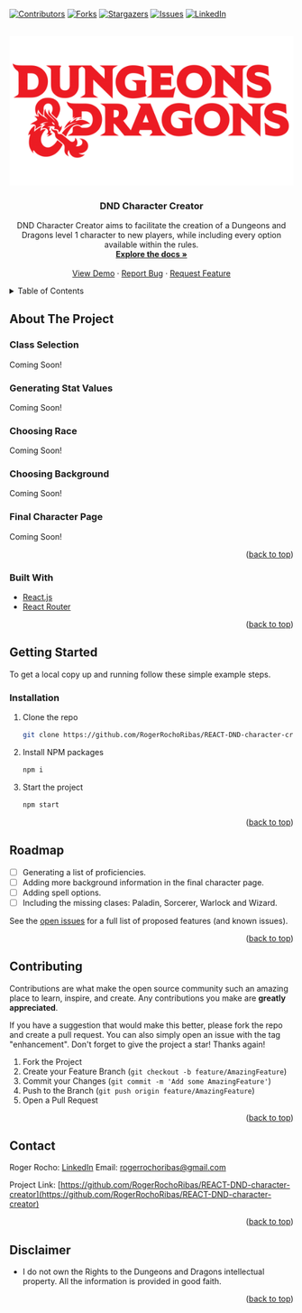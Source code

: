 <div id="top"></div>

[![Contributors][contributors-shield]][contributors-url]
[![Forks][forks-shield]][forks-url]
[![Stargazers][stars-shield]][stars-url]
[![Issues][issues-shield]][issues-url]
[![LinkedIn][linkedin-shield]][linkedin-url]



<!-- PROJECT LOGO -->
<br />
<div align="center">
  <a href="https://github.com/RogerRochoRibas/REACT-DND-character-creator">
    <img src="/src/img/dnd-logo.png" alt="Dungeons and Dragon Logo">
  </a>

<h3 align="center">DND Character Creator</h3>

  <p align="center">
  DND Character Creator aims to facilitate the creation of a Dungeons and Dragons level 1 character to new players, while including every option available within the rules.
    <br />
    <a href="https://github.com/RogerRochoRibas/REACT-DND-character-creator"><strong>Explore the docs »</strong></a>
    <br />
    <br />
    <a href="https://rogerrochoribas.github.io/REACT-DND-character-creator/">View Demo</a>
    ·
    <a href="https://github.com/RogerRochoRibas/REACT-DND-character-creator/issues">Report Bug</a>
    ·
    <a href="https://github.com/RogerRochoRibas/REACT-DND-character-creator/issues">Request Feature</a>
  </p>
</div>



<!-- TABLE OF CONTENTS -->
<details>
  <summary>Table of Contents</summary>
  <ol>
    <li>
      <a href="#about-the-project">About The Project</a>
    </li>
    <li>
      <a href="#getting-started">Getting Started</a>
    </li>
    <li><a href="#usage">Usage</a></li>
    <li><a href="#roadmap">Roadmap</a></li>
    <li><a href="#contributing">Contributing</a></li>
    <li><a href="#contact">Contact</a></li>
    <li><a href="#disclaimer">Disclaimer</a></li>
  </ol>
</details>



<!-- ABOUT THE PROJECT -->
## About The Project

### Class Selection
Coming Soon!

### Generating Stat Values
Coming Soon!

### Choosing Race
Coming Soon!

### Choosing Background
Coming Soon!

### Final Character Page
Coming Soon!

<p align="right">(<a href="#top">back to top</a>)</p>



### Built With

* [React.js](https://reactjs.org/)
* [React Router](https://reactrouter.com)

<p align="right">(<a href="#top">back to top</a>)</p>


<!-- GETTING STARTED -->
## Getting Started

To get a local copy up and running follow these simple example steps.

<!--### Prerequisites

This is an example of how to list things you need to use the software and how to install them.
* npm
  ```sh
  npm install npm@latest -g
  ```
-->
### Installation

1. Clone the repo
   ```sh
   git clone https://github.com/RogerRochoRibas/REACT-DND-character-creator.git
   ```
2. Install NPM packages
   ```sh
   npm i
   ```
3. Start the project
   ```sh
   npm start
   ```

<p align="right">(<a href="#top">back to top</a>)</p>



<!-- ROADMAP -->
## Roadmap

- [ ] Generating a list of proficiencies.
- [ ] Adding more background information in the final character page.
- [ ] Adding spell options.
- [ ] Including the missing clases: Paladin, Sorcerer, Warlock and Wizard.

See the [open issues](https://github.com/RogerRochoRibas/REACT-DND-character-creator/issues) for a full list of proposed features (and known issues).

<p align="right">(<a href="#top">back to top</a>)</p>



<!-- CONTRIBUTING -->
## Contributing

Contributions are what make the open source community such an amazing place to learn, inspire, and create. Any contributions you make are **greatly appreciated**.

If you have a suggestion that would make this better, please fork the repo and create a pull request. You can also simply open an issue with the tag "enhancement".
Don't forget to give the project a star! Thanks again!

1. Fork the Project
2. Create your Feature Branch (`git checkout -b feature/AmazingFeature`)
3. Commit your Changes (`git commit -m 'Add some AmazingFeature'`)
4. Push to the Branch (`git push origin feature/AmazingFeature`)
5. Open a Pull Request

<p align="right">(<a href="#top">back to top</a>)</p>



<!-- CONTACT -->
## Contact

Roger Rocho:
[LinkedIn](https://es.linkedin.com/in/rogerrochoribas)
Email: rogerrochoribas@gmail.com

Project Link: [https://github.com/RogerRochoRibas/REACT-DND-character-creator](https://github.com/RogerRochoRibas/REACT-DND-character-creator)

<p align="right">(<a href="#top">back to top</a>)</p>



<!-- DISCLAIMER -->
## Disclaimer

* I do not own the Rights to the Dungeons and Dragons intellectual property. All the information is provided in good faith.

<p align="right">(<a href="#top">back to top</a>)</p>



<!-- MARKDOWN LINKS & IMAGES -->
<!-- https://www.markdownguide.org/basic-syntax/#reference-style-links -->
[contributors-shield]: https://img.shields.io/github/contributors/RogerRochoRibas/MusicProject.svg?style=for-the-badge
[contributors-url]: https://github.com/RogerRochoRibas/REACT-DND-character-creator/graphs/contributors
[forks-shield]: https://img.shields.io/github/forks/RogerRochoRibas/MusicProject.svg?style=for-the-badge
[forks-url]: https://github.com/RogerRochoRibas/REACT-DND-character-creator/network/members
[stars-shield]: https://img.shields.io/github/stars/RogerRochoRibas/MusicProject.svg?style=for-the-badge
[stars-url]: https://github.com/RogerRochoRibas/REACT-DND-character-creator/stargazers
[issues-shield]: https://img.shields.io/github/issues/RogerRochoRibas/MusicProject.svg?style=for-the-badge
[issues-url]: https://github.com/RogerRochoRibas/REACT-DND-character-creator/issues
[license-shield]: https://img.shields.io/github/license/RogerRochoRibas/MusicProject.svg?style=for-the-badge
[license-url]: https://github.com/RogerRochoRibas/REACT-DND-character-creator/blob/master/LICENSE.txt
[linkedin-shield]: https://img.shields.io/badge/-LinkedIn-black.svg?style=for-the-badge&logo=linkedin&colorB=555
[linkedin-url]: https://linkedin.com/in/rogerrochoribas
[product-screenshot]: images/screenshot.png
